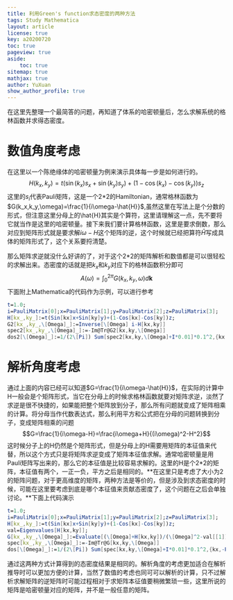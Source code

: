 ```yaml
---
title: 利用Green's function求态密度的两种方法
tags: Study Mathematica
layout: article
license: true
key: a20200720
toc: true
pageview: true
aside:
    toc: true
sitemap: true
mathjax: true
author: YuXuan
show_author_profile: true
---
```

在这里先整理一个最简答的问题，再知道了体系的哈密顿量后，怎么求解系统的格林函数并求得态密度。
<!--more-->
# 数值角度考虑
在这里以一个陈绝缘体的哈密顿量为例来演示具体每一步是如何进行的。
$$H(k_x,k_y)=t(\sin(k_x)s_x+\sin(k_y)s_y)+(1-\cos(k_x)-\cos(k_y))s_z$$
这里的$s_i$代表Pauli矩阵，这是一个2*2的Hamiltonian，通常格林函数为$G(k_x,k_y,\omega)=\frac{1}{i\omega-\hat{H}}$,虽然这里在写法上是个分数的形式，但注意这里分母上的\hat{H}其实是个算符，这里请理解这一点，先不要将它就当作是这里的哈密顿量。接下来我们要计算格林函数，这里是要求倒数，那么对应到矩阵形式就是要求解$i\omega-H$这个矩阵的逆，这个时候就已经把算符$\hat{H}$写成具体的矩阵形式了，这个关系要捋清楚。

那么矩阵求逆就没什么好讲的了，对于这个2*2的矩阵解析和数值都是可以很轻松的求解出来。态密度的话就是把$k_x$和$k_y$对应下的格林函数积分即可
$$A(\omega)=\int_0^{2\pi} G(k_x,k_y,\omega)d\mathbf{k}$$
下面附上Mathematica的代码作为示例，可以进行参考
```mathematica
t=1.0;
i=PauliMatrix[0];x=PauliMatrix[1];y=PauliMatrix[2];z=PauliMatrix[3];
H[kx_,ky_]:=t(Sin[kx]x+Sin[ky]y)+(1-Cos[kx]-Cos[ky])z;
G2[kx_,ky_,\[Omega]_]:=Inverse[\[Omega] i-H[kx,ky]]
spec2[kx_,ky_,\[Omega]_]:=-Im@Tr@G2[kx,ky,\[Omega]]
dos2[\[Omega]_]:=1/(2\[Pi]) Sum[spec2[kx,ky,\[Omega]+I*0.01]*0.1^2,{kx,-Pi,Pi,0.1},{ky,-Pi,Pi,0.1}]
```

# 解析角度考虑
通过上面的内容已经可以知道$G=\frac{1}{i\omega-\hat{H}}$，在实际的计算中H一般会是个矩阵形式，当它在分母上的时候求格林函数就要对矩阵求逆，淡然了求逆是很不快捷的，如果能把整个矩阵放到分子，那么所有问题就变成了矩阵相乘的计算。将分母当作代数表达式，那么利用平方和公式把在分母的问题转换到分子，变成矩阵相乘的问题
$$G=\frac{1}{i\omega-H}=\frac{i\omega+H}{(i\omega)^2-H^2}$$
这时候分子上的H仍然是个矩阵形式，但是分母上的H需要用矩阵的本征值来代替，所以这个方式只是将矩阵求逆变成了矩阵本征值求解。通常哈密顿量是用Pauli矩阵写出来的，那么它的本征值是比较容易求解的。这里的H是个2*2的矩阵，本征值有两个，一正一负，平方之后是相同的。**在这里只是考虑了大小为2的矩阵问题，对于更高维度的矩阵，两种方法是等价的，但是涉及到求态密度的时候，可能在这里要考虑到底是哪个本征值来贡献态密度了，这个问题在之后会单独讨论。**下面上代码演示
```mathematica
t=1.0;
i=PauliMatrix[0];x=PauliMatrix[1];y=PauliMatrix[2];z=PauliMatrix[3];
H[kx_,ky_]:=t(Sin[kx]x+Sin[ky]y)+(1-Cos[kx]-Cos[ky])z;
val=Eigenvalues[H[kx,ky]];
G[kx_,ky_,\[Omega]_]:=Evaluate[(\[Omega]+H[kx,ky])/(\[Omega]^2-val[[1]]^2)]
spec[kx_,ky_,\[Omega]_]:=-Im@Tr@G[kx,ky,\[Omega]]
dos[\[Omega]_]:=1/(2\[Pi]) Sum[spec[kx,ky,\[Omega]+I*0.01]*0.1^2,{kx,-Pi,Pi,0.1},{ky,-Pi,Pi,0.1}]
```
通过这两种方式计算得到的态密度结果是相同的。解析角度的考虑更加适合在解析推导时可以更加方便的计算，当然了数值的考虑也同可可以解析的计算，只不过解析求解矩阵的逆矩阵时可能过程相对于求矩阵本征值要稍微繁琐一些，这里所说的矩阵是哈密顿量对应的矩阵，并不是一般任意的矩阵。